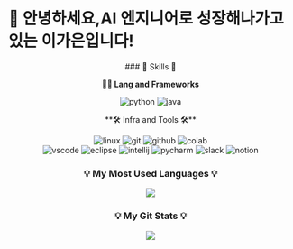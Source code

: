 <!--
**gaeun19/gaeun19** is a ✨ _special_ ✨ repository because its `README.md` (this file) appears on your GitHub profile.

Here are some ideas to get you started:

- 🔭 I’m currently working on ...
- 🌱 I’m currently learning ...
- 👯 I’m looking to collaborate on ...
- 🤔 I’m looking for help with ...
- 💬 Ask me about ...
- 📫 How to reach me: ...
- 😄 Pronouns: ...
- ⚡ Fun fact: ...
-->

# 🙇 안녕하세요,AI 엔지니어로 성장해나가고 있는 이가은입니다!

<!-- Body -->

<center>
### 🦾 Skills 🦾

**🧑‍💻 Lang and Frameworks**
</center>

<p align="center">
  <img src="https://img.shields.io/badge/python-3776AB.svg?&style=for-the-badge&logo=python&logoColor=white" alt="python">
  <img src="https://img.shields.io/badge/java-ffffff.svg?&style=for-the-badge&logo=openjdk&logoColor=black" alt="java">
</p>

<center>
**🛠️ Infra and Tools 🛠️**
</center>
<p align="center">
  <img src="https://img.shields.io/badge/linux-FCC624.svg?&style=for-the-badge&logo=linux&logoColor=white" alt="linux">
  <img src="https://img.shields.io/badge/git-F05032.svg?&style=for-the-badge&logo=git&logoColor=white" alt="git">
  <img src="https://img.shields.io/badge/github-181717.svg?&style=for-the-badge&logo=github&logoColor=white" alt="github">
  <img src="https://img.shields.io/badge/colab-F9AB00.svg?&style=for-the-badge&logo=googlecolab&logoColor=white" alt="colab"><br>
  <img src="https://img.shields.io/badge/vscode-007ACC.svg?&style=for-the-badge&logo=visualstudiocode&logoColor=white" alt="vscode">
  <img src="https://img.shields.io/badge/eclipse-2C2255.svg?&style=for-the-badge&logo=eclipseide&logoColor=white" alt="eclipse">
  <img src="https://img.shields.io/badge/intellij-000000.svg?&style=for-the-badge&logo=intellijidea&logoColor=white" alt="intellij">
  <img src="https://img.shields.io/badge/pycharm-000000.svg?&style=for-the-badge&logo=pycharm&logoColor=white" alt="pycharm">
  <img src="https://img.shields.io/badge/slack-4A154B.svg?&style=for-the-badge&logo=slack&logoColor=white" alt="slack">
  <img src="https://img.shields.io/badge/notion-000000.svg?&style=for-the-badge&logo=notion&logoColor=white" alt="notion">
</p>



<h3 align="center">💡 My Most Used Languages 💡</h3>
<p align="center">
  <a href="https://github.com/gaeun19">
    <img align="center" src="https://github-readme-stats.vercel.app/api/top-langs/?username=gaeun19&layout=compact&show_icons=true&show_owner=true&hide_title=ture&theme=nord&" />
  </a>
</p>
<h3 align="center">💡 My Git Stats 💡</h3>
<p align="center">
  <a href="https://github.com/gaeun19">
    <img align="center" src="https://github-readme-stats.vercel.app/api?username=gaeun19&hide=false&hide_title=true&show_icons=true&include_all_commits=true&theme=nord" />
  </a>
</p>
<!--
### 🚌 Top Langs & Algorithm
![Top Langs](https://github-readme-stats.vercel.app/api/top-langs/?username=______&layout=compact)
[![Solved.ac
프로필](http://mazassumnida.wtf/api/v2/generate_badge?boj=______)](https://solved.ac/profile/______)
-->
